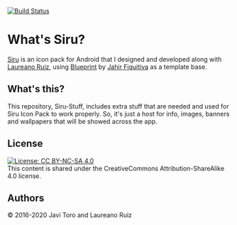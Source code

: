 [![Build Status](https://travis-ci.com/JaviToro/Siru-Stuff.svg?branch=master)](https://travis-ci.com/JaviToro/Siru-Stuff)

# What's Siru?
[Siru](https://play.google.com/store/apps/details?id=com.dotsillustration.siru) is an icon pack for Android that I designed and developed along with [Laureano Ruiz](https://github.com/laureanoruiz), using [Blueprint](https://github.com/jahirfiquitiva/Blueprint) by [Jahir Fiquitiva](https://github.com/jahirfiquitiva) as a template base.

## What's this?
This repository, Siru-Stuff, includes extra stuff that are needed and used for Siru Icon Pack to work properly. So, it's just a host for info, images, banners and wallpapers that will be showed across the app.

## License
[![License: CC BY-NC-SA 4.0](https://img.shields.io/badge/License-CC%20BY--NC--SA%204.0-lightgrey.svg)](https://creativecommons.org/licenses/by-nc-sa/4.0/)  
This content is shared under the CreativeCommons Attribution-ShareAlike 4.0 license.

## Authors
© 2016-2020 Javi Toro and Laureano Ruiz
